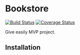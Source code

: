 # Bookstore
[![Build Status](https://travis-ci.org/victorlenerd/Bookstore.svg?branch=master)](https://travis-ci.org/osammy/Giveasily) [![Coverage Status](https://coveralls.io/repos/github/osammy/Giveasily/badge.svg?branch=master)](https://coveralls.io/github/osammy/Giveasily?branch=master)

Give easily MVP project.

## Installation
